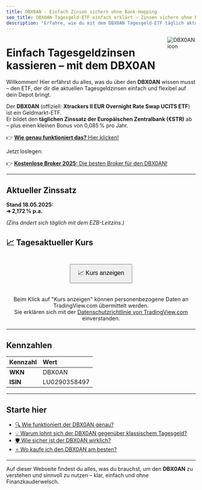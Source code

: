 ```yaml
---
title: DBX0AN - Einfach Zinsen sichern ohne Bank-Hopping
seo_title: DBX0AN Tagesgeld-ETF einfach erklärt – Zinsen sichern ohne Bank-Hopping
description: "Erfahre, wie du mit dem DBX0AN Tagesgeld-ETF täglich aktuelle Zinsen sicherst – einfach erklärt, flexibel und ohne Bankwechsel."
---
```


<img src="https://www.svgrepo.com/show/421832/branch-growth-invest.svg" style="max-width:15%;min-width:40px;float:right;" alt="DBX0AN icon" />

# Einfach Tagesgeldzinsen kassieren – mit dem DBX0AN

Willkommen! Hier erfährst du alles, was du über den **DBX0AN** wissen musst – den ETF, der dir die aktuellen Tagesgeldzinsen einfach und flexibel auf dein Depot bringt.

Der **DBX0AN** (offiziell: **Xtrackers II EUR Overnight Rate Swap UCITS ETF**) ist ein Geldmarkt-ETF.  
Er bildet den **täglichen Zinssatz der Europäischen Zentralbank (€STR)** ab – plus einen kleinen Bonus von 0,085 % pro Jahr.

👉 [**Wie genau funktioniert das?** Hier klicken!](/funktionsweise/)

Jetzt loslegen:

👉 [**Kostenlose Broker 2025:** Die besten Broker für den DBX0AN!](/empfehlungen/)

---

## Aktueller Zinssatz

**Stand 18.05.2025:**\
**➔ 2,172 % p.a.**

*(Zins ändert sich täglich mit dem EZB-Leitzins.)*

## 📈 Tagesaktueller Kurs

<div id="button-container" style="display: flex; justify-content: center; padding: 20px;">
<button id="load-chart" style="padding: 10px 20px; font-size: 1rem; cursor: pointer;">
  📈 Kurs anzeigen
</button>
</div>

<p id="info-paragraph" style="text-align: center; font-size: 0.9rem;">Beim Klick auf "Kurs anzeigen" können personenbezogene Daten an TradingView.com übermittelt werden.<br>Sie erklären sich mit der <a target="_blank" href="https://de.tradingview.com/privacy-policy/">Datenschutzrichtlinie von TradingView.com</a> einverstanden.</p>

<div id="chart-container" style="margin-top:20px;"></div>

<script>
document.getElementById("load-chart").addEventListener("click", function() {
    const button = this;
    button.style.display = "none";
    document.getElementById("info-paragraph").style.display = "none";

    const script = document.createElement("script");
    script.src = "https://s3.tradingview.com/tv.js";
    script.onload = function() {
        new TradingView.widget({
            width: "100%",
            height: 600,
            symbol: "TRADEGATE:XEON",
            interval: "D",
            timezone: "Etc/UTC",
            theme: "light",
            style: "2",
            locale: "de_DE",
            toolbar_bg: "#f1f3f6",
            enable_publishing: false,
            save_image: false,
            container_id: "chart-container"
        });
    };
    document.body.appendChild(script);
});
</script>

---

## Kennzahlen

| Kennzahl | Wert |
|:---------|:-----|
| **WKN**  | DBX0AN |
| **ISIN** | LU0290358497 |

---

## Starte hier

- [🔍 Wie funktioniert der DBX0AN genau?](/funktionsweise/)
- [💡 Warum lohnt sich der DBX0AN gegenüber klassischem Tagesgeld?](/hintergründe/)
- [🛡️ Wie sicher ist der DBX0AN wirklich?](/risiken/)
- [⭐ Wo kaufe ich den DBX0AN am besten?](/empfehlungen/)

---

Auf dieser Webseite findest du alles, was du brauchst, um den **DBX0AN** zu verstehen und sinnvoll zu nutzen – klar, einfach und ohne Finanzkauderwelsch.

